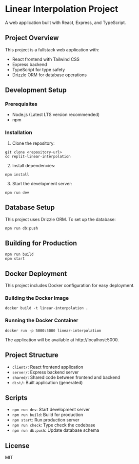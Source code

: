 # Linear Interpolation Project

A web application built with React, Express, and TypeScript.

## Project Overview

This project is a fullstack web application with:
- React frontend with Tailwind CSS
- Express backend
- TypeScript for type safety
- Drizzle ORM for database operations

## Development Setup

### Prerequisites

- Node.js (Latest LTS version recommended)
- npm

### Installation

1. Clone the repository:
```
git clone <repository-url>
cd replit-linear-interpolation
```

2. Install dependencies:
```
npm install
```

3. Start the development server:
```
npm run dev
```

## Database Setup

This project uses Drizzle ORM. To set up the database:

```
npm run db:push
```

## Building for Production

```
npm run build
npm start
```

## Docker Deployment

This project includes Docker configuration for easy deployment.

### Building the Docker Image

```
docker build -t linear-interpolation .
```

### Running the Docker Container

```
docker run -p 5000:5000 linear-interpolation
```

The application will be available at http://localhost:5000.

## Project Structure

- `client/`: React frontend application
- `server/`: Express backend server
- `shared/`: Shared code between frontend and backend
- `dist/`: Built application (generated)

## Scripts

- `npm run dev`: Start development server
- `npm run build`: Build for production
- `npm start`: Run production server
- `npm run check`: Type check the codebase
- `npm run db:push`: Update database schema

## License

MIT 